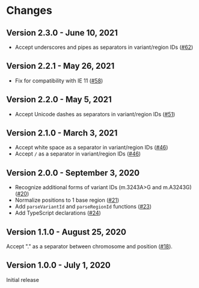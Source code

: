 # Changes

## Version 2.3.0 - June 10, 2021

- Accept underscores and pipes as separators in variant/region IDs ([#62](https://github.com/broadinstitute/gnomad-browser-toolkit/pull/62))

## Version 2.2.1 - May 26, 2021

- Fix for compatibility with IE 11 ([#58](https://github.com/broadinstitute/gnomad-browser-toolkit/pull/58))

## Version 2.2.0 - May 5, 2021

- Accept Unicode dashes as separators in variant/region IDs ([#51](https://github.com/broadinstitute/gnomad-browser-toolkit/pull/51))

## Version 2.1.0 - March 3, 2021

- Accept white space as a separator in variant/region IDs ([#46](https://github.com/broadinstitute/gnomad-browser-toolkit/pull/46))
- Accept `/` as a separator in variant/region IDs ([#46](https://github.com/broadinstitute/gnomad-browser-toolkit/pull/46))

## Version 2.0.0 - September 3, 2020

- Recognize additional forms of variant IDs (m.3243A>G and m.A3243G) ([#20](https://github.com/broadinstitute/gnomad-browser-toolkit/pull/20))
- Normalize positions to 1 base region ([#21](https://github.com/broadinstitute/gnomad-browser-toolkit/pull/21))
- Add `parseVariantId` and `parseRegionId` functions ([#23](https://github.com/broadinstitute/gnomad-browser-toolkit/pull/23))
- Add TypeScript declarations ([#24](https://github.com/broadinstitute/gnomad-browser-toolkit/pull/24))

## Version 1.1.0 - August 25, 2020

Accept "." as a separator between chromosome and position ([#18](https://github.com/broadinstitute/gnomad-browser-toolkit/pull/18)).

## Version 1.0.0 - July 1, 2020

Initial release
